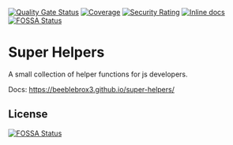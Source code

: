 [![Quality Gate Status](https://sonarcloud.io/api/project_badges/measure?project=beeblebrox3_super-helpers&metric=alert_status)](https://sonarcloud.io/summary/new_code?id=beeblebrox3_super-helpers)
[![Coverage](https://sonarcloud.io/api/project_badges/measure?project=beeblebrox3_super-helpers&metric=coverage)](https://sonarcloud.io/summary/new_code?id=beeblebrox3_super-helpers)
[![Security Rating](https://sonarcloud.io/api/project_badges/measure?project=beeblebrox3_super-helpers&metric=security_rating)](https://sonarcloud.io/summary/new_code?id=beeblebrox3_super-helpers)
[![Inline docs](http://inch-ci.org/github/beeblebrox3/super-helpers.svg?branch=master)](http://inch-ci.org/github/beeblebrox3/super-helpers)
[![FOSSA Status](https://app.fossa.io/api/projects/git%2Bgithub.com%2Fbeeblebrox3%2Fsuper-helpers.svg?type=shield)](https://app.fossa.io/projects/git%2Bgithub.com%2Fbeeblebrox3%2Fsuper-helpers?ref=badge_shield)

# Super Helpers
A small collection of helper functions for js developers.

Docs: https://beeblebrox3.github.io/super-helpers/

## License
[![FOSSA Status](https://app.fossa.io/api/projects/git%2Bgithub.com%2Fbeeblebrox3%2Fsuper-helpers.svg?type=large)](https://app.fossa.io/projects/git%2Bgithub.com%2Fbeeblebrox3%2Fsuper-helpers?ref=badge_large)
